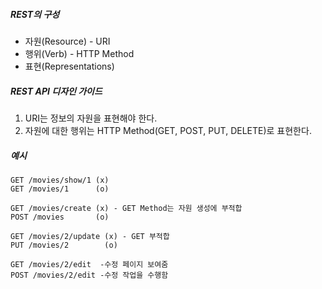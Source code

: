 ##### REST의 구성

- 자원(Resource) - URI
- 행위(Verb) - HTTP Method
- 표현(Representations)



##### REST API 디자인 가이드

1. URI는 정보의 자원을 표현해야 한다.
2. 자원에 대한 행위는 HTTP Method(GET, POST, PUT, DELETE)로 표현한다.



##### 예시

```
GET /movies/show/1 (x)
GET /movies/1      (o)
```

```
GET /movies/create (x) - GET Method는 자원 생성에 부적합
POST /movies       (o)
```

```
GET /movies/2/update (x) - GET 부적합
PUT /movies/2        (o)
```

```
GET /movies/2/edit  -수정 페이지 보여줌
POST /movies/2/edit -수정 작업을 수행함
```

